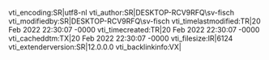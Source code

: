 vti_encoding:SR|utf8-nl
vti_author:SR|DESKTOP-RCV9RFQ\\sv-fisch
vti_modifiedby:SR|DESKTOP-RCV9RFQ\\sv-fisch
vti_timelastmodified:TR|20 Feb 2022 22:30:07 -0000
vti_timecreated:TR|20 Feb 2022 22:30:07 -0000
vti_cacheddtm:TX|20 Feb 2022 22:30:07 -0000
vti_filesize:IR|6124
vti_extenderversion:SR|12.0.0.0
vti_backlinkinfo:VX|
